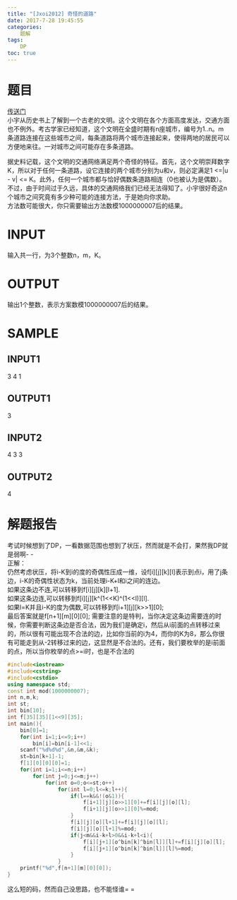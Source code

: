 ```yaml
---
title: "[Jxoi2012] 奇怪的道路"
date: 2017-7-28 19:45:55
categories: 
	题解
tags:
	DP
toc: true
---
```

# 题目
[传送门](http://www.lydsy.com/JudgeOnline/problem.php?id=3195)  
小宇从历史书上了解到一个古老的文明。这个文明在各个方面高度发达，交通方面也不例外。考古学家已经知道，这个文明在全盛时期有n座城市，编号为1..n。m条道路连接在这些城市之间，每条道路将两个城市连接起来，使得两地的居民可以方便地来往。一对城市之间可能存在多条道路。  
<!--more-->
据史料记载，这个文明的交通网络满足两个奇怪的特征。首先，这个文明崇拜数字K，所以对于任何一条道路，设它连接的两个城市分别为u和v，则必定满足1 <=|u - v| <= K。此外，任何一个城市都与恰好偶数条道路相连（0也被认为是偶数）。不过，由于时间过于久远，具体的交通网络我们已经无法得知了。小宇很好奇这n个城市之间究竟有多少种可能的连接方法，于是她向你求助。  
方法数可能很大，你只需要输出方法数模1000000007后的结果。
# INPUT
输入共一行，为3个整数n，m，K。
# OUTPUT
输出1个整数，表示方案数模1000000007后的结果。
# SAMPLE
## INPUT1
3 4 1
## OUTPUT1
3
## INPUT2
4 3 3
## OUTPUT2
4
# 解题报告
考试时候想到了DP，一看数据范围也想到了状压，然而就是不会打，果然我DP就是弱啊- -  
正解：  
仍然考虑状压，将i-K到i的度的奇偶性压成一维，设f[i][j][k][l]表示到点i，用了j条边，i-K的奇偶性状态为k，当前处理i-K+l和i之间的连边。  
如果这条边不连,可以转移到f[i][j][k][l+1].  
如果这条边连,可以转移到f[i][j][k^(1<<K)^(1<<l)][l].  
如果l=K并且i-K的度为偶数,可以转移到f[i+1][j][k>>1][0];  
最后答案就是f[n+1][m][0][0];
需要注意的是特判，当你决定这条边需要连的时候，你需要判断这条边是否合法，因为我们是确定i，然后从i前面的点转移过来的，所以很有可能出现不合法的边，比如你当前的i为4，而你的K为8，那么你很有可能走到从-2转移过来的边，这显然是不合法的。还有，我们要枚举的是i前面的点，所以当你枚举的点>=i时，也是不合法的
```c++
#include<iostream>
#include<cstring>
#include<cstdio>
using namespace std;
const int mod(1000000007);
int n,m,k;
int st;
int bin[10];
int f[35][35][1<<9][35];
int main(){
    bin[0]=1;
    for(int i=1;i<=9;i++)
        bin[i]=bin[i-1]<<1;
    scanf("%d%d%d",&n,&m,&k);
    st=bin[k+1]-1;
    f[1][0][0][0]=1;
    for(int i=1;i<=n;i++)
        for(int j=0;j<=m;j++)
            for(int o=0;o<=st;o++)
                for(int l=0;l<=k;l++){
                    if(l==k&&!(o&1)){
                        f[i+1][j][o>>1][0]+=f[i][j][o][l];
                        f[i+1][j][o>>1][0]%=mod;
                    }
                    f[i][j][o][l+1]+=f[i][j][o][l];
                    f[i][j][o][l+1]%=mod;
                    if(j<m&&i-k+l>0&&i-k+l<i){
                        f[i][j+1][o^bin[k]^bin[l]][l]+=f[i][j][o][l];
                        f[i][j+1][o^bin[k]^bin[l]][l]%=mod;
                    }
                }
    printf("%d",f[n+1][m][0][0]);
}
```
这么短的码，然而自己没思路，也不能怪谁= =